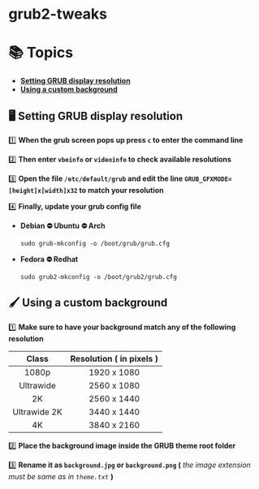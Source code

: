 # grub2-tweaks

# 📚 Topics
- [**Setting GRUB display resolution**](https://github.com/vandalsoul/grub-tweaks#%EF%B8%8F-setting-grub-display-resolution)
- [**Using a custom background**](https://github.com/vandalsoul/grub-tweaks#%EF%B8%8F-using-a-custom-background)

## 🖥️ Setting GRUB display resolution

1️⃣ **When the grub screen pops up press `c` to enter the command line**

2️⃣ **Then enter **`vbeinfo`** or **`videoinfo`** to check available resolutions**
 
3️⃣ **Open the file `/etc/default/grub` and edit the line `GRUB_GFXMODE=[height]x[width]x32` to match your resolution**

4️⃣ **Finally, update your grub config file**
- **Debian ⛔ Ubuntu ⛔ Arch**
  ```shell
  sudo grub-mkconfig -o /boot/grub/grub.cfg
  ```
- **Fedora ⛔ Redhat**
  ```shell
  sudo grub2-mkconfig -o /boot/grub2/grub.cfg
  ```

## 🖌️ Using a custom background

1️⃣ **Make sure to have your background match any of the following resolution**

|Class|Resolution ( in pixels )|
|:------:|:--------:|
|1080p|1920 x 1080|
|Ultrawide|2560 x 1080|
|2K|2560 x 1440|
|Ultrawide 2K|3440 x 1440|
|4K|3840 x 2160|

2️⃣ **Place the background image inside the GRUB theme root folder**

3️⃣ **Rename it as `background.jpg` or `background.png` (** *the image extension must be same as in `theme.txt`* **)**

